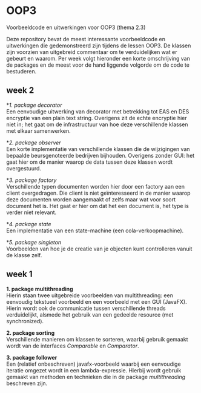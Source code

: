 # OOP3
Voorbeeldcode en uitwerkingen voor OOP3 (thema 2.3)

Deze repository bevat de meest interessante voorbeeldcode en uitwerkingen die gedemonstreerd zijn tijdens de lessen OOP3. De klassen zijn voorzien van uitgebreid commentaar om te verduidelijken wat er gebeurt en waarom. Per week volgt hieronder een korte omschrijving van de packages en de meest voor de hand liggende volgorde om de code te bestuderen.

## week 2
**1. package decorator*<br/>
Een eenvoudige uitwerking van decorator met betrekking tot EAS en DES encryptie van een plain text string. Overigens zit de echte encryptie hier niet in; het gaat om de infrastructuur van hoe deze verschillende klassen met elkaar samenwerken.

**2. package observer*<br/>
Een korte implementatie van verschillende klassen die de wijzigingen van bepaalde beursgenoteerde bedrijven bijhouden. Overigens zonder GUI: het gaat hier om de manier waarop de data tussen deze klassen wordt overgestuurd.

**3. package factory*<br/>
Verschillende typen documenten worden hier door een factory aan een client overgedragen. Die client is niet geïnteresseerd in de manier waarop deze documenten worden aangemaakt of zelfs maar wat voor soort document het is. Het gaat er hier om dat het een document is, het type is verder niet relevant.

**4. package state*<br/>
Een implementatie van een state-machine (een cola-verkoopmachine).

**5. package singleton*<br/>
Voorbeelden van hoe je de creatie van je objecten kunt controlleren vanuit de klasse zelf.  


## week 1
**1. package multithreading**<br/>
Hierin staan twee uitgebreide voorbeelden van multithreading: een eenvoudig tekstueel voorbeeld en een voorbeeld met een GUI (JavaFX). Hierin wordt ook de communicatie tussen verschillende threads verduidelijkt, alsmede het gebruik van een gedeelde resource (met synchronized).

**2. package sorting**<br/>
Verschillende manieren om klassen te sorteren, waarbij gebruik gemaakt wordt van de interfaces *Comparable* en *Comparator*. 

**3. package follower**<br/>
Een (relatief onbeschreven) javafx-voorbeeld waarbij een eenvoudige iteratie omgezet wordt in een lambda-expressie. Hierbij wordt gebruik gemaakt van methoden en technieken die in de package *multithreading* beschreven zijn.

